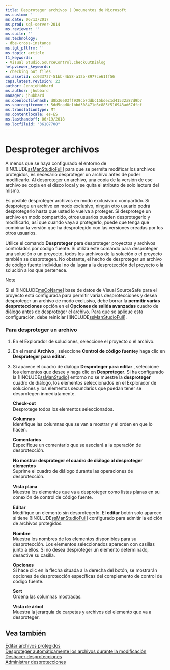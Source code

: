 ```yaml
---
title: Desproteger archivos | Documentos de Microsoft
ms.custom: ''
ms.date: 06/13/2017
ms.prod: sql-server-2014
ms.reviewer: ''
ms.suite: ''
ms.technology:
- dbe-cross-instance
ms.tgt_pltfrm: ''
ms.topic: article
f1_keywords:
- Visual Studio.SourceControl.CheckOutDialog
helpviewer_keywords:
- checking out files
ms.assetid: cc033727-51bb-4b58-a12b-8977ce61ff56
caps.latest.revision: 22
author: JennieHubbard
ms.author: jhubbard
manager: jhubbard
ms.openlocfilehash: d8b36e03ff939cb7ddbc15bdec1d41532a87d9b7
ms.sourcegitcommit: 5dd5cad0c1bbd308471d6c885f516948ad67dfcf
ms.translationtype: MT
ms.contentlocale: es-ES
ms.lasthandoff: 06/19/2018
ms.locfileid: "36107708"
---
```

# <a name="check-out-files"></a>Desproteger archivos
  A menos que se haya configurado el entorno de [!INCLUDE[ssManStudioFull](../includes/ssmanstudiofull-md.md)] para que se permita modificar los archivos protegidos, es necesario desproteger un archivo antes de poder modificarlo. Al desproteger un archivo, una copia de la versión de ese archivo se copia en el disco local y se quita el atributo de solo lectura del mismo.  
  
 Es posible desproteger archivos en modo exclusivo o compartido. Si desprotege un archivo en modo exclusivo, ningún otro usuario podrá desprotegerlo hasta que usted lo vuelva a proteger. Si desprotege un archivo en modo compartido, otros usuarios pueden desprotegerlo y modificarlo, así que cuando vaya a protegerlo, puede que tenga que combinar la versión que ha desprotegido con las versiones creadas por los otros usuarios.  
  
 Utilice el comando **Desproteger** para desproteger proyectos y archivos controlados por código fuente. Si utiliza este comando para desproteger una solución o un proyecto, todos los archivos de la solución o el proyecto también se desprotegen. No obstante, el hecho de desproteger un archivo de código fuente individual no da lugar a la desprotección del proyecto o la solución a los que pertenece.  
  
> [!NOTE]  
>  Si el [!INCLUDE[msCoName](../includes/msconame-md.md)] base de datos de Visual SourceSafe para el proyecto está configurada para permitir varias desprotecciones y desea desproteger un archivo de modo exclusivo, debe borrar la **permitir varias desprotecciones** opción en el  **Opciones de salida avanzadas** cuadro de diálogo antes de desproteger el archivo. Para que se aplique esta configuración, debe reiniciar [!INCLUDE[ssManStudioFull](../includes/ssmanstudiofull-md.md)].  
  
### <a name="to-check-out-a-file"></a>Para desproteger un archivo  
  
1.  En el Explorador de soluciones, seleccione el proyecto o el archivo.  
  
2.  En el menú **Archivo** , seleccione **Control de código fuente**y haga clic en **Desproteger para editar**.  
  
3.  Si aparece el cuadro de diálogo **Desproteger para editar** , seleccione los elementos que desee y haga clic en **Desproteger**. Si ha configurado la [!INCLUDE[ssManStudio](../includes/ssmanstudio-md.md)] entorno no se muestre la **desproteger** cuadro de diálogo, los elementos seleccionados en el Explorador de soluciones y los elementos secundarios que puedan tener se desprotegen inmediatamente.  
  
     **Check-out**  
     Desprotege todos los elementos seleccionados.  
  
     **Columnas**  
     Identifique las columnas que se van a mostrar y el orden en que lo hacen.  
  
     **Comentarios**  
     Especifique un comentario que se asociará a la operación de desprotección.  
  
     **No mostrar desproteger el cuadro de diálogo al desproteger elementos**  
     Suprime el cuadro de diálogo durante las operaciones de desprotección.  
  
     **Vista plana**  
     Muestra los elementos que va a desproteger como listas planas en su conexión de control de código fuente.  
  
     **Editar**  
     Modifique un elemento sin desprotegerlo. El **editar** botón solo aparece si tiene [!INCLUDE[ssManStudioFull](../includes/ssmanstudiofull-md.md)] configurado para admitir la edición de archivos protegidos.  
  
     **Nombre**  
     Muestra los nombres de los elementos disponibles para su desprotección. Los elementos seleccionados aparecen con casillas junto a ellos. Si no desea desproteger un elemento determinado, desactive su casilla.  
  
     **Opciones**  
     Si hace clic en la flecha situada a la derecha del botón, se mostrarán opciones de desprotección específicas del complemento de control de código fuente.  
  
     **Sort**  
     Ordena las columnas mostradas.  
  
     **Vista de árbol**  
     Muestra la jerarquía de carpetas y archivos del elemento que va a desproteger.  
  
## <a name="see-also"></a>Vea también  
 [Editar archivos protegidos](../../2014/database-engine/edit-checked-in-files.md)   
 [Desproteger automáticamente los archivos durante la modificación](../../2014/database-engine/automatically-check-out-files-upon-edit.md)   
 [Deshacer desprotecciones](../../2014/database-engine/undo-checkouts.md)   
 [Administrar desprotecciones](../../2014/database-engine/manage-checkouts.md)  
  
  